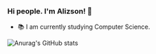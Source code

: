 ### Hi people. I'm Alizson! 👋

- 📚 I am currently studying Computer Science.

![Anurag's GitHub stats](https://github-readme-stats.vercel.app/api?username=aliszson&show_icons=true&theme=tokyonight)


<!--
**Aliszson/Aliszson** is a ✨ _special_ ✨ repository because its `README.md` (this file) appears on your GitHub profile.

Here are some ideas to get you started:

- 🔭 I’m currently working on ...
- 🌱 I’m currently learning ...
- 👯 I’m looking to collaborate on ...
- 🤔 I’m looking for help with ...
- 💬 Ask me about ...
- 📫 How to reach me: ...
- 😄 Pronouns: ...
- ⚡ Fun fact: ...
-->
